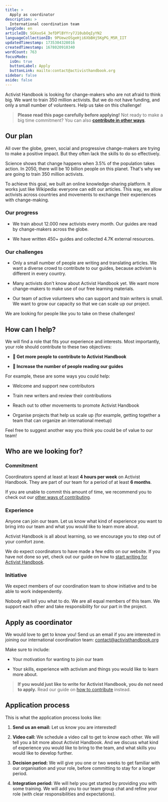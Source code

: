 ```yaml
---
title: >
  Apply as coordinator
description: >
  International coordination team
langCode: en
articleID: SGXooS4_3efDPlBYYry7J10ubOqIyYN2
languageCollectionID: 9PUewzOSgeHji6XbBHj5KgPG_M5R_IIT
updatedTimestamp: 1735304328016
createdTimestamp: 1678020910340
wordCount: 763
focusMode: 
  isOn: true
  buttonLabel: Apply
  buttonLink: mailto:contact@activisthandbook.org
sidebar: false
aside: false
---
```


Activist Handbook is looking for change-makers who are not afraid to think big. We want to train 350 million activists. But we do not have funding, and only a small number of volunteers. Help us take on this challenge!

> **Please read this page carefully before applying!** Not ready to make a big time commitment? You can also [**contribute in other ways**](/contribute).

## Our plan

All over the globe, green, social and progressive change-makers are trying to make a positive impact. But they often lack the skills to do so effectively.

Science shows that change happens when 3.5% of the population takes action. In 2050, there will be 10 billion people on this planet. That's why we are going to train 350 million activists.

To achieve this goal, we built an online knowledge-sharing platform. It works just like Wikipedia: everyone can edit our articles. This way, we allow activists across countries and movements to exchange their experiences with change-making.

### Our progress

-   We train about 12.000 new activists every month. Our guides are read by change-makers across the globe.
    
-   We have written 450+ guides and collected 4.7K external resources.
    

### Our challenges

-   Only a small number of people are writing and translating articles. We want a diverse crowd to contribute to our guides, because activism is different in every country.
    
-   Many activists don't know about Activist Handbook yet. We want more change-makers to make use of our free learning materials.
    
-   Our team of active volunteers who can support and train writers is small. We want to grow our capacity so that we can scale up our project.
    

We are looking for people like you to take on these challenges!

## How can I help?

We will find a role that fits your experience and interests. Most importantly, your role should contribute to these two objectives:

-   **📝 Get more people to contribute to Activist Handbook**
    
-   **📢 Increase the number of people reading our guides**
    

For example, these are some ways you could help:

-   Welcome and support new contributors
    
-   Train new writers and review their contributions
    
-   Reach out to other movements to promote Activist Handbook
    
-   Organise projects that help us scale up (for example, getting together a team that can organize an international meetup)
    

Feel free to suggest another way you think you could be of value to our team!

## Who are we looking for?

### Commitment

Coordinators spend at least at least **4 hours per week** on Activist Handbook. They are part of our team for a period of at least **6 months**.

If you are unable to commit this amount of time, we recommend you to check out our [other ways of contributing](/contribute).

### Experience

Anyone can join our team. Let us know what kind of experience you want to bring into our team and what you would like to learn more about.

Activist Handbook is all about learning, so we encourage you to step out of your comfort zone.

We do expect coordinators to have made a few edits on our website. If you have not done so yet, check out our guide on how to [start writing for Activist Handbook](/contribute/write).

### Initiative

We expect members of our coordination team to show initiative and to be able to work independently.

Nobody will tell you what to do. We are all equal members of this team. We support each other and take responsibility for our part in the project.

## Apply as coordinator

We would love to get to know you! Send us an email if you are interested in joining our international coordination team: [contact@activisthandbook.org](mailto:contact@activisthandbook.org)

Make sure to include:

-   Your motivation for wanting to join our team
    
-   Your skills, experience with activism and things you would like to learn more about.
    

> **If you would just like to write for Activist Handbook, you do not need to apply.** Read our guide on [how to contribute](/contribute) instead.

## Application process

This is what the application process looks like:

1.  **Send us an email:** Let us know you are interested!
    
2.  **Video call:** We schedule a video call to get to know each other. We will tell you a bit more about Activist Handbook. And we discuss what kind of experience you would like to bring to the team, and what skills you would like to develop further.
    
3.  **Decision period:** We will give you one or two weeks to get familiar with our organisation and your role, before committing to stay for a longer period.
    
4.  **Integration period:** We will help you get started by providing you with some training. We will add you to our team group chat and refine your role (with clear responsibilities and expectations).